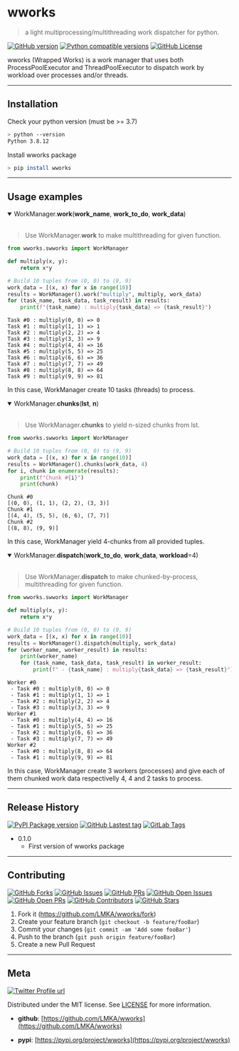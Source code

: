 # wworks
> a light multiprocessing/multithreading work dispatcher for python.

[![GitHub version](https://badge.fury.io/gh/LMKA%2Fwworks.svg)](https://badge.fury.io/gh/LMKA%2Fwworks)
[![Python compatible versions](https://img.shields.io/badge/python-3.7%20|%203.8%20|%203.9-0b7cbc.svg)](https://shields.io/)
[![GitHub License](https://badgen.net/github/license/LMKA/wworks)](https://github.com/LMKA/wworks/blob/master/LICENSE)

wworks (Wrapped Works) is a work manager that uses both ProcessPoolExecutor and ThreadPoolExecutor to dispatch work by workload over processes and/or threads.

---
## Installation

Check your python version (must be >= 3.7)

```sh
> python --version
Python 3.8.12
```

Install wworks package

```sh
> pip install wworks
```

---
## Usage examples

<details open> 
    <summary markdown="span"> WorkManager.<b>work</b>(<b>work_name</b>, <b>work_to_do</b>, <b>work_data</b>) </summary>
</br>

> Use WorkManager.<b>work</b> to make multithreading for given function.
    
```python
from wworks.swworks import WorkManager

def multiply(x, y):
    return x*y

# Build 10 tuples from (0, 0) to (9, 9)
work_data = [(x, x) for x in range(10)]
results = WorkManager().work("multiply", multiply, work_data)
for (task_name, task_data, task_result) in results:
    print(f"{task_name} : multiply{task_data} => {task_result}")
```

```
Task #0 : multiply(0, 0) => 0
Task #1 : multiply(1, 1) => 1
Task #2 : multiply(2, 2) => 4
Task #3 : multiply(3, 3) => 9
Task #4 : multiply(4, 4) => 16
Task #5 : multiply(5, 5) => 25
Task #6 : multiply(6, 6) => 36
Task #7 : multiply(7, 7) => 49
Task #8 : multiply(8, 8) => 64
Task #9 : multiply(9, 9) => 81
```
In this case, WorkManager create 10 tasks (threads) to process.

</details>

<details open> 
    <summary markdown="span"> WorkManager.<b>chunks</b>(<b>lst</b>, <b>n</b>) </summary>
</br>

> Use WorkManager.<b>chunks</b> to yield n-sized chunks from lst.

```python
from wworks.swworks import WorkManager

# Build 10 tuples from (0, 0) to (9, 9)
work_data = [(x, x) for x in range(10)]
results = WorkManager().chunks(work_data, 4)
for i, chunk in enumerate(results):
    print(f"Chunk #{i}")
    print(chunk)
```

```
Chunk #0
[(0, 0), (1, 1), (2, 2), (3, 3)]
Chunk #1
[(4, 4), (5, 5), (6, 6), (7, 7)]
Chunk #2
[(8, 8), (9, 9)]
```
In this case, WorkManager yield 4-chunks from all provided tuples.

</details>

<details open> 
    <summary markdown="span"> WorkManager.<b>dispatch</b>(<b>work_to_do</b>, <b>work_data</b>, <b>workload</b>=4) </summary>
</br>

> Use WorkManager.<b>dispatch</b> to make chunked-by-process, multithreading for given function.
```python
from wworks.swworks import WorkManager

def multiply(x, y):
    return x*y

# Build 10 tuples from (0, 0) to (9, 9)
work_data = [(x, x) for x in range(10)]
results = WorkManager().dispatch(multiply, work_data)
for (worker_name, worker_result) in results:
    print(worker_name)
    for (task_name, task_data, task_result) in worker_result:
        print(f" - {task_name} : multiply{task_data} => {task_result}")
```

```
Worker #0
 - Task #0 : multiply(0, 0) => 0
 - Task #1 : multiply(1, 1) => 1
 - Task #2 : multiply(2, 2) => 4
 - Task #3 : multiply(3, 3) => 9
Worker #1
 - Task #0 : multiply(4, 4) => 16
 - Task #1 : multiply(5, 5) => 25
 - Task #2 : multiply(6, 6) => 36
 - Task #3 : multiply(7, 7) => 49
Worker #2
 - Task #0 : multiply(8, 8) => 64
 - Task #1 : multiply(9, 9) => 81
```
In this case, WorkManager create 3 workers (processes) and give each of them chunked work data respectivelly 4, 4 and 2 tasks to process.

</details>

---
## Release History

[![PyPI Package version](https://badgen.net/pypi/v/wworks)](https://pypi.org/project/wworks)
[![GitHub Lastest tag](https://badgen.net/github/tag/LMKA/wworks)](https://github.com/LMKA/wworks/tags)
[![GitLab Tags](https://badgen.net/github/tags/LMKA/wworks/)](https://github.com/LMKA/wworks/tags)


* 0.1.0
    * First version of wworks package

---
## Contributing


[![GitHub Forks](https://badgen.net/github/forks/LMKA/wworks)](https://github.com/LMKA/wworks/network/members)
[![GitHub Issues](https://badgen.net/github/issues/LMKA/wworks)](https://github.com/LMKA/wworks/issues)
[![GitHub PRs](https://badgen.net/github/prs/LMKA/wworks)](https://github.com/LMKA/wworks/pulls)
[![GitHub Open Issues](https://badgen.net/github/open-issues/LMKA/wworks)](https://GitHub.com/LMKA/wworks/issues?q=is%3Aopen)
[![GitHub Open PRs](https://badgen.net/github/open-prs/LMKA/wworks)](https://github.com/LMKA/wworks/issues?q=is%3Aopen)
[![GitHub Contributors](https://badgen.net/github/contributors/LMKA/wworks)](https://github.com/LMKA/wworks/graphs/contributors)
[![GitHub Stars](https://badgen.net/github/stars/LMKA/wworks)](https://github.com/LMKA/wworks/stargazers)

1. Fork it (<https://github.com/LMKA/wworks/fork>)
2. Create your feature branch (`git checkout -b feature/fooBar`)
3. Commit your changes (`git commit -am 'Add some fooBar'`)
4. Push to the branch (`git push origin feature/fooBar`)
5. Create a new Pull Request

---
## Meta

[![Twitter Profile url](https://img.shields.io/twitter/url/https/twitter.com/bukotsunikki.svg?style=social&label=%40melakbir)](https://twitter.com/melakbir)


Distributed under the MIT license. See [LICENSE](https://github.com/LMKA/wworks/blob/master/LICENSE) for more information.


- <b>github</b>: [https://github.com/LMKA/wworks](https://github.com/LMKA/wworks)

- <b>pypi</b>: [https://pypi.org/project/wworks](https://pypi.org/project/wworks)

